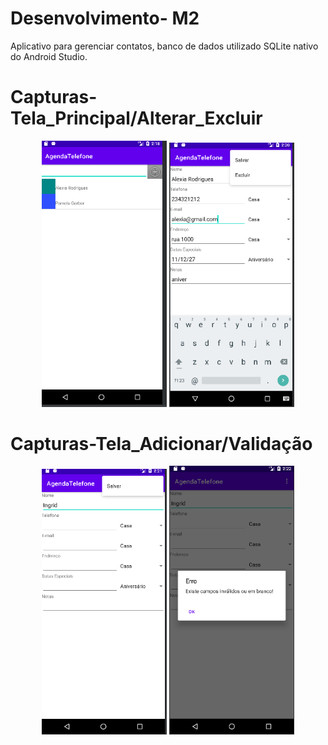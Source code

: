 # Desenvolvimento- M2
Aplicativo para gerenciar contatos, banco de dados utilizado SQLite nativo do Android Studio.

# Capturas-Tela_Principal/Alterar_Excluir
<p align="center">
  <img src="pictures/main.png" width="200" title="Imagem 1" alt="Captura de tela 1">
  <img src="pictures/alterar.png" width="200" title="Imagem 2" alt="Captura de tela 2">
</p>

# Capturas-Tela_Adicionar/Validação
<p align="center">
  <img src="pictures/adicionar.png" width="200" title="Imagem 1" alt="Captura de tela 3">
  <img src="pictures/adicionar_vazio.png" width="200" title="Imagem 2" alt="Captura de tela 4">
</p>
